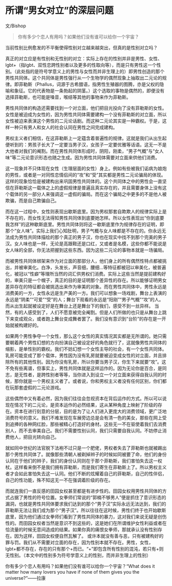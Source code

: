 # 所谓“男女对立”的深层问题

文/Bishop

>你有多少个恋人有用吗？如果他们没有谁可以给你一个宇宙？

当前性别比例愈发的不平衡使得性别对立越来越突出，但真的是性别对立吗？

真正的对立应是有性别和无性别的对立：实际上存在的性别并非是男性、女性、lgbt+（指lgbt、双性恋跨性别者以及更多的性取向等），而是只有男性这一个性别。（此处指的是符号学意义上的男性与女性而并非生理上的）即男性创造的那个男性共同体。这个共同体是男性强行从一个生物学的偶然现象上抽取出二元论的规律。即菲勒斯（Phallus，词源于古希腊语，指男性生殖器的图腾，亦是父权的隐喻和象征。它的代表物是一条勃起的阴茎。）这个选取的事物是偶然的，即便没有选择菲勒斯，也可能是嗓音，喉结等其他的事物来作为菲勒斯。

男性共同体的构造还需要找到一个对立面，他们把目光投向了没有菲勒斯的女性。女性是被迫成为女性的，因为男性共同体需要建构一个没有菲勒斯的对立面，所以女性被迫来表演这个男性的二元论话剧。而这种二元论其实是一种霸权。于是，这样一种只有男人和女人的社会认同在男性之间完成建构。

男权主义者们相信，在这菲勒斯上一定蕴含着普遍性的规律。这就是我们从出生起便听到的：男孩子长大了一定要当男子汉，女孩子一定要优雅等话语。这无一不是大他者对我们的阉割。而在男性共同体形成时，阴阳，刚柔，“男子气概”与“女人味”等二元论意识形态也随之生成。因为男性共同体需要对立面来供他们消费。

这一现象并不只体现在女性（生理层面的女性）身上。例如有些被我们诟病为娘炮的男性，或者是一对同性恋情侣间的“攻”和“受”其实都是男性二元论骗局的体现。这样的现象恰恰是被建构出来巩固男性共同体的。这个共同体之中的男性会一直坚信在菲勒斯这一载体之上的虚假规律是普遍且真实存在的，并且需要身体上没有这个载体的另一部分人来强调这一虚假的骗局。而在这个骗局之中更多的不是他人被欺骗，而是自己欺骗自己。

而在这一过程中，女性则表现出歇斯底里。因为男权那套自欺欺人的规律实际上是不存在的，而女性无法得知男性共同体到底要她怎样。所以女性表现出“你到底要我怎样”的这种歇斯底里。男性共同体则将这一歇斯底里作为规律存在的证明，即那个“女人味”。实际上我们心知肚明，男子气概与女人味都是不存在的。你永远无法成为男性共同体描绘的那个真正的男子汉，你也在现实中找不到那个完美的男子汉。女人味也是一样，无论是高跟鞋还是口红，又或者是名模，这些你都不能说是女人味的全部，你无法把握到这些东西。因为这些二元论的事物本就是一场骗局。

而被男性共同体绑架来作为对立面的那部分人，他们身上的所有偶然性特点都被挑出，并被审美化。白净，头发长，声音细，腰细…等特征都被冠以审美化，被普遍化，被冠以“性癖”等理所当然的词汇供男权们消费。实际上这些当然是提前建构好的，审美只是一个幌子，真正的目的是证明那个差异性的存在。所以能够证明男女差异存在的特征都会被挑选出来作为审美的对象。而在男性共同体中，男性永远是消费美的一方，女性永远是生产美的一方。我们可以想象一场戏剧，舞台上表演的永远是“阴柔”“可爱”“受”的人；舞台下观看的永远是“阳刚”“男子气概”“攻”的人。而从出生起就被设定好是在舞台上还是舞台下的我们，感受不到一丝异样。
当然，有的人感受到了，人们不愿意被完全阉割。但是人们所做的也只是从舞台上跳下来变成观众，或者跑上舞台变成舞者罢了。我们没有意识到“台阶”的存在是一开始就被构建好的。

如果两个男性争夺一个女性，那么这个女性的真实情况其实都是无所谓的。她只需要朝着两个男性幻想的方向扮演自己被设定好的角色就行了，这就像男性共同体的缩影，是单性别的霸权。我们不妨幻想一个女性主导的社会，有一个女性共同体。乳房可能变成了那个载体，男性因为没有乳房就要被迫变成女性的对立面，并且排除所有的其他性别。因为你没有乳房，所以你要当男子汉，你生下来就要“攻”。这不免有些离谱，但事实上，男性共同体就是这样运作的。因为无论你是百合，是同志，是无性者，是跨性别者等等，当你进入到设立一个对立面来获得自我认同的时候，那你就是一个男权主义者了。或者说，你和男权主义者没有任何区别，你们都在玩那套虚假的二元论游戏。

这些偶然中又有着必然，因为我们往往会忽视资本在背后运作的方式。所以可以说现在情况下的二元论，是资本运作的必然结果，这从某种角度上映射了阶级的存在。资本在进行刻意的分层，目的是为了让人们进入更庞大的消费领域，更广泛地消费符号的意义。我们不难发现在车展旁边总是会有清一色的美女，那些在网上受到追捧的各种网红脸，那些被精心打造好的身材。这些无一不在驱使着我们去消费别人，而不去审美自己。我们不需要性别认同，我们只需要自我认同。不妨停止消费他人，把目光转向自己。

就如同中世纪的法官脱下法袍不过只是一个肥佬，男权者失去了菲勒斯也就被踢出那个男性共同体了。就像那些清朝人被剃掉辫子的时候如同被要了命，他们的身份认同在于他们的辫子，我们的身份认同则在于那个菲勒斯，我们害怕失去这一权杖。这样看来倒不是我们拥有菲勒斯，而是我们寄生在菲勒斯上了。所以男权主义者才会如此害怕失去这一认同。他们不断的炫耀着自己的菲勒斯，自己的性伴侣，自己的性功能，殊不知这无一不在强调着阶级的存在。

而就连我们一直反感的田园女权甚至都是有进步性的。田园女权用男性共同体的方式占据了男性的符号位置。女拳师们常说的“郭楠不够男人”便是抓住了意识形态的漏洞，也就是男性共同体要求我们达到的那个“男子汉”实际永远无法达到，我们的菲勒斯无法让我们成为那个“男子汉”。所以往往在这时候，男性们终于也开始歇斯底里，因为他们通过女拳师们看到了男性共同体的暴力，这对我们来说无疑是创伤性的。而田园女权者当然是意识不到这些的，这是她们在所谓维护女性利益或者在恰流量的时候无意间造成的结果。如果你真的痛恨女拳师，那就承认没有性别存在。因为这样，田园女权便自然瓦解了。 或许本就没有善与恶，只有被建构好的罪与罚。我们从不需要对立面的存在，因为性别本就不存在。男性，女性，lgbt+都不存在，存在的只有那个+而已。“+”即包含所有性别的混沌，若只有+则无性别。（本文中的性别多为符号学意义上的性别，而并非生理上的性别）

你有多少个恋人有用吗？如果他们没有谁可以给你一个宇宙？“What does it matter how many lovers you have if none of them gives you the universe?”——拉康
